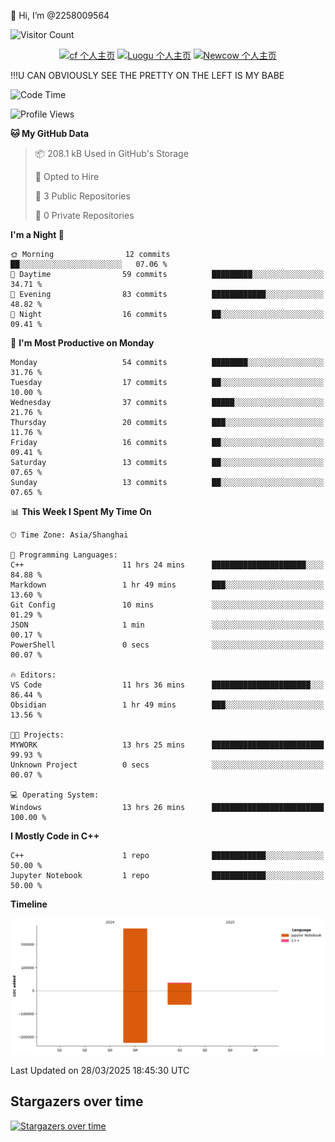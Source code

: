  👋 Hi, I’m @2258009564

![Visitor Count](https://profile-counter.glitch.me/{2258009564}/count.svg)

<!---
2258009564/2258009564 is a ✨ special ✨ repository because its `README.md` (this file) appears on your GitHub profile.
You can click the Preview link to take a look at your changes.
--->

<div align="center">

[![cf 个人主页](https://img.shields.io/badge/codeforces-alisa22580-yellow)](https://codeforces.com/profile/alisa22580)
[![Luogu 个人主页](https://img.shields.io/badge/Luogu-alisa_kujou-blue)](https://www.luogu.com.cn/user/1440708)
[![Newcow 个人主页](https://img.shields.io/badge/nowcoder-lzy-blue)](https://ac.nowcoder.com/acm/contest/profile/51334038)

</div>

!!!U CAN OBVIOUSLY SEE THE PRETTY ON THE LEFT IS MY BABE



<!--START_SECTION:waka-->
![Code Time](http://img.shields.io/badge/Code%20Time-205%20hrs%2054%20mins-blue)

![Profile Views](http://img.shields.io/badge/Profile%20Views-2-blue)

**🐱 My GitHub Data** 

> 📦 208.1 kB Used in GitHub's Storage 
 > 
> 💼 Opted to Hire
 > 
> 📜 3 Public Repositories 
 > 
> 🔑 0 Private Repositories 
 > 
**I'm a Night 🦉** 

```text
🌞 Morning                12 commits          ██░░░░░░░░░░░░░░░░░░░░░░░   07.06 % 
🌆 Daytime                59 commits          █████████░░░░░░░░░░░░░░░░   34.71 % 
🌃 Evening                83 commits          ████████████░░░░░░░░░░░░░   48.82 % 
🌙 Night                  16 commits          ██░░░░░░░░░░░░░░░░░░░░░░░   09.41 % 
```
📅 **I'm Most Productive on Monday** 

```text
Monday                   54 commits          ████████░░░░░░░░░░░░░░░░░   31.76 % 
Tuesday                  17 commits          ██░░░░░░░░░░░░░░░░░░░░░░░   10.00 % 
Wednesday                37 commits          █████░░░░░░░░░░░░░░░░░░░░   21.76 % 
Thursday                 20 commits          ███░░░░░░░░░░░░░░░░░░░░░░   11.76 % 
Friday                   16 commits          ██░░░░░░░░░░░░░░░░░░░░░░░   09.41 % 
Saturday                 13 commits          ██░░░░░░░░░░░░░░░░░░░░░░░   07.65 % 
Sunday                   13 commits          ██░░░░░░░░░░░░░░░░░░░░░░░   07.65 % 
```


📊 **This Week I Spent My Time On** 

```text
🕑︎ Time Zone: Asia/Shanghai

💬 Programming Languages: 
C++                      11 hrs 24 mins      █████████████████████░░░░   84.88 % 
Markdown                 1 hr 49 mins        ███░░░░░░░░░░░░░░░░░░░░░░   13.60 % 
Git Config               10 mins             ░░░░░░░░░░░░░░░░░░░░░░░░░   01.29 % 
JSON                     1 min               ░░░░░░░░░░░░░░░░░░░░░░░░░   00.17 % 
PowerShell               0 secs              ░░░░░░░░░░░░░░░░░░░░░░░░░   00.07 % 

🔥 Editors: 
VS Code                  11 hrs 36 mins      ██████████████████████░░░   86.44 % 
Obsidian                 1 hr 49 mins        ███░░░░░░░░░░░░░░░░░░░░░░   13.56 % 

🐱‍💻 Projects: 
MYWORK                   13 hrs 25 mins      █████████████████████████   99.93 % 
Unknown Project          0 secs              ░░░░░░░░░░░░░░░░░░░░░░░░░   00.07 % 

💻 Operating System: 
Windows                  13 hrs 26 mins      █████████████████████████   100.00 % 
```

**I Mostly Code in C++** 

```text
C++                      1 repo              ████████████░░░░░░░░░░░░░   50.00 % 
Jupyter Notebook         1 repo              ████████████░░░░░░░░░░░░░   50.00 % 
```



**Timeline**

![Lines of Code chart](https://raw.githubusercontent.com/2258009564/2258009564/main/assets/bar_graph.png)


 Last Updated on 28/03/2025 18:45:30 UTC
<!--END_SECTION:waka-->

## Stargazers over time
[![Stargazers over time](https://starchart.cc/2258009564/2258009564.svg?variant=adaptive)](https://starchart.cc/2258009564/2258009564)
